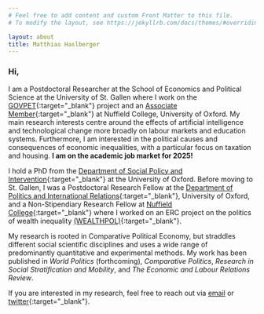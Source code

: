 ```yaml
---
# Feel free to add content and custom Front Matter to this file.
# To modify the layout, see https://jekyllrb.com/docs/themes/#overriding-theme-defaults

layout: about
title: Matthias Haslberger
---
```


### Hi,

I am a Postdoctoral Researcher at the School of Economics and Political Science at the University of St. Gallen where I work on the [GOVPET](https://ibb.unisg.ch/en/research-labs/govpet-leading-house/research-program/){:target="_blank"} project and an [Associate Member](https://www.nuffield.ox.ac.uk/people/sites/associate-members/){:target="_blank"} at Nuffield College, University of Oxford. My main research interests centre around the effects of artificial intelligence and technological change more broadly on labour markets and education systems. Furthermore, I am interested in the political causes and consequences of economic inequalities, with a particular focus on taxation and housing. **I am on the academic job market for 2025!**

I hold a PhD from the [Department of Social Policy and Intervention](https://www.spi.ox.ac.uk){:target="_blank"} at the University of Oxford. Before moving to St. Gallen, I was a Postdoctoral Research Fellow at the [Department of Politics and International Relations](https://www.politics.ox.ac.uk/){:target="_blank"}, University of Oxford, and a Non-Stipendiary Research Fellow at [Nuffield College](https://www.nuffield.ox.ac.uk/the-college/about-the-college/){:target="_blank"} where I worked on an ERC project on the politics of wealth inequality [(WEALTHPOL)](https://wealthpol.web.ox.ac.uk/about-project){:target="_blank"}.

My research is rooted in Comparative Political Economy, but straddles different social scientific disciplines and uses a wide range of predominantly quantitative and experimental methods. My work has been published in *World Politics* (forthcoming), *Comparative Politics*, *Research in Social Stratification and Mobility*, and *The Economic and Labour Relations Review*. 

If you are interested in my research, feel free to reach out via [email](mailto:matthias.haslberger@unisg.ch) or [twitter](https://twitter.com/matt_haslberger){:target="_blank"}. 
